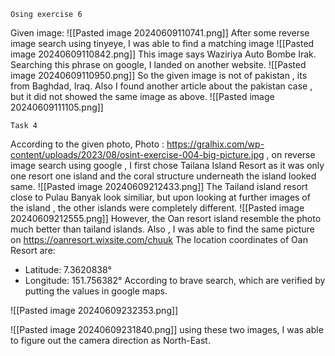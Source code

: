 	Osing exercise 6
Given image:
![[Pasted image 20240609110741.png]]
After some reverse image search using tinyeye, I was able to find a matching image
![[Pasted image 20240609110842.png]]
This image says Waziriya Auto Bombe Irak. Searching this phrase on google, I landed on another website. 
![[Pasted image 20240609110950.png]]
So the given image is not of pakistan , its from Baghdad, Iraq.
Also I found another article about the pakistan case , but it did not showed the same image as above.
![[Pasted image 20240609111105.png]]


	Task 4

 According to the given photo,
 Photo : https://gralhix.com/wp-content/uploads/2023/08/osint-exercise-004-big-picture.jpg
 , on reverse image search using google , I first chose Tailana Island Resort as it was only one resort one island and the coral structure underneath the island looked same.
 ![[Pasted image 20240609212433.png]]
 The Tailand island resort close to Pulau Banyak look similiar, but upon looking at further images of the island , the other islands were completely different.
 ![[Pasted image 20240609212555.png]]
 However, the Oan resort island resemble the photo much better than tailand islands.
Also , I was able to find the same picture on https://oanresort.wixsite.com/chuuk
The location coordinates of Oan Resort are:

- Latitude: 7.3620838°
- Longitude: 151.756382°
According to brave search, which are verified by putting the values in google maps.

![[Pasted image 20240609232353.png]]

![[Pasted image 20240609231840.png]]
using these two images, I was able to figure out the camera direction as North-East.
